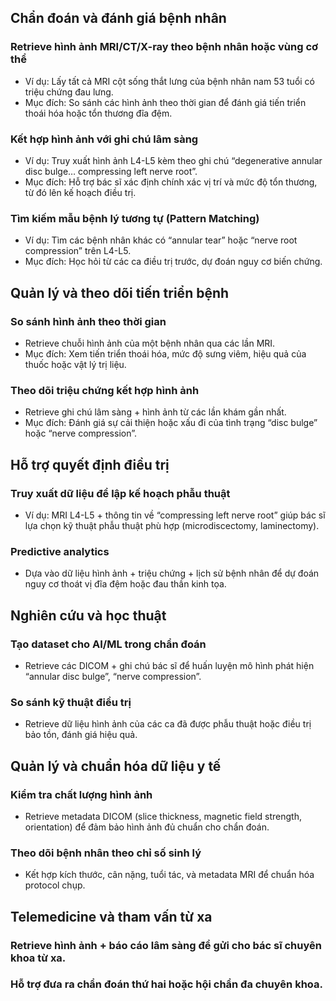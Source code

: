 ## Chẩn đoán và đánh giá bệnh nhân
### Retrieve hình ảnh MRI/CT/X-ray theo bệnh nhân hoặc vùng cơ thể
  - Ví dụ: Lấy tất cả MRI cột sống thắt lưng của bệnh nhân nam 53 tuổi có triệu chứng đau lưng.
  - Mục đích: So sánh các hình ảnh theo thời gian để đánh giá tiến triển thoái hóa hoặc tổn thương đĩa đệm.
### Kết hợp hình ảnh với ghi chú lâm sàng
  - Ví dụ: Truy xuất hình ảnh L4-L5 kèm theo ghi chú “degenerative annular disc bulge… compressing left nerve root”.
  - Mục đích: Hỗ trợ bác sĩ xác định chính xác vị trí và mức độ tổn thương, từ đó lên kế hoạch điều trị.
### Tìm kiếm mẫu bệnh lý tương tự (Pattern Matching)
  - Ví dụ: Tìm các bệnh nhân khác có “annular tear” hoặc “nerve root compression” trên L4-L5.
  - Mục đích: Học hỏi từ các ca điều trị trước, dự đoán nguy cơ biến chứng.

## Quản lý và theo dõi tiến triển bệnh
### So sánh hình ảnh theo thời gian
  - Retrieve chuỗi hình ảnh của một bệnh nhân qua các lần MRI.
  - Mục đích: Xem tiến triển thoái hóa, mức độ sưng viêm, hiệu quả của thuốc hoặc vật lý trị liệu.
### Theo dõi triệu chứng kết hợp hình ảnh
  - Retrieve ghi chú lâm sàng + hình ảnh từ các lần khám gần nhất.
  - Mục đích: Đánh giá sự cải thiện hoặc xấu đi của tình trạng “disc bulge” hoặc “nerve compression”.

## Hỗ trợ quyết định điều trị
### Truy xuất dữ liệu để lập kế hoạch phẫu thuật
  - Ví dụ: MRI L4-L5 + thông tin về “compressing left nerve root” giúp bác sĩ lựa chọn kỹ thuật phẫu thuật phù hợp (microdiscectomy, laminectomy).
### Predictive analytics
  - Dựa vào dữ liệu hình ảnh + triệu chứng + lịch sử bệnh nhân để dự đoán nguy cơ thoát vị đĩa đệm hoặc đau thần kinh tọa.

## Nghiên cứu và học thuật
### Tạo dataset cho AI/ML trong chẩn đoán
  - Retrieve các DICOM + ghi chú bác sĩ để huấn luyện mô hình phát hiện “annular disc bulge”, “nerve compression”.
### So sánh kỹ thuật điều trị
  - Retrieve dữ liệu hình ảnh của các ca đã được phẫu thuật hoặc điều trị bảo tồn, đánh giá hiệu quả.

## Quản lý và chuẩn hóa dữ liệu y tế
### Kiểm tra chất lượng hình ảnh
  - Retrieve metadata DICOM (slice thickness, magnetic field strength, orientation) để đảm bảo hình ảnh đủ chuẩn cho chẩn đoán.
### Theo dõi bệnh nhân theo chỉ số sinh lý
  - Kết hợp kích thước, cân nặng, tuổi tác, và metadata MRI để chuẩn hóa protocol chụp.

## Telemedicine và tham vấn từ xa
### Retrieve hình ảnh + báo cáo lâm sàng để gửi cho bác sĩ chuyên khoa từ xa.
### Hỗ trợ đưa ra chẩn đoán thứ hai hoặc hội chẩn đa chuyên khoa.
